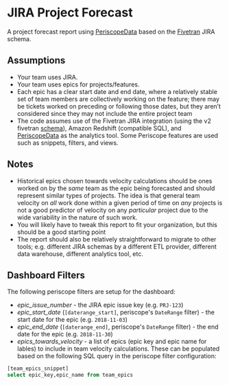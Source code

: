 # JIRA Project Forecast

A project forecast report using [PeriscopeData](https://www.periscopedata.com/) based on the [Fivetran](https://fivetran.com) JIRA schema.

## Assumptions

* Your team uses JIRA.
* Your team uses epics for projects/features.
* Each epic has a clear start date and end date, where a relatively stable set of team members are collectively working on the feature; there may be tickets worked on preceding or following those dates, but they aren’t considered since they may not include the entire project team
* The code assumes use of the Fivetran JIRA integration (using the v2 fivetran [schema](https://fivetran.com/docs/applications/jira#schemainformation)), Amazon Redshift (compatible SQL), and [PeriscopeData](https://www.periscopedata.com/) as the analytics tool. Some Periscope features are used such as snippets, filters, and views.

## Notes

* Historical epics chosen towards velocity calculations should be ones worked on by the _same_ team as the epic being forecasted and should represent similar types of projects. The idea is that general team velocity on _all_ work done within a given period of time on _any_ projects is not a good predictor of velocity on any _particular_ project due to the wide variability in the nature of such work.
* You will likely have to tweak this report to fit your organization, but this should be a good starting point
* The report should also be relatively straightforward to migrate to other tools; e.g. different JIRA schemas by a different ETL provider, different data warehouse, different analytics tool, etc.

## Dashboard Filters 

The following periscope filters are setup for the dashboard:

* *epic_issue_number* - the JIRA epic issue key (e.g. `PRJ-123`)
* *epic_start_date* (`[daterange_start]`, periscope's `DateRange` filter) - the start date for the epic (e.g. `2018-11-03`)
* *epic_end_date* (`[daterange_end]`, periscope's `DateRange` filter) - the end date for the epic (e.g. `2018-11-30`)
* *epics_towards_velocity* - a list of epics (epic key and epic name for lables) to include in team velocity calculations. These can be populated based on the following SQL query in the periscope filter configuration:

```sql
[team_epics_snippet]
select epic_key,epic_name from team_epics
```
